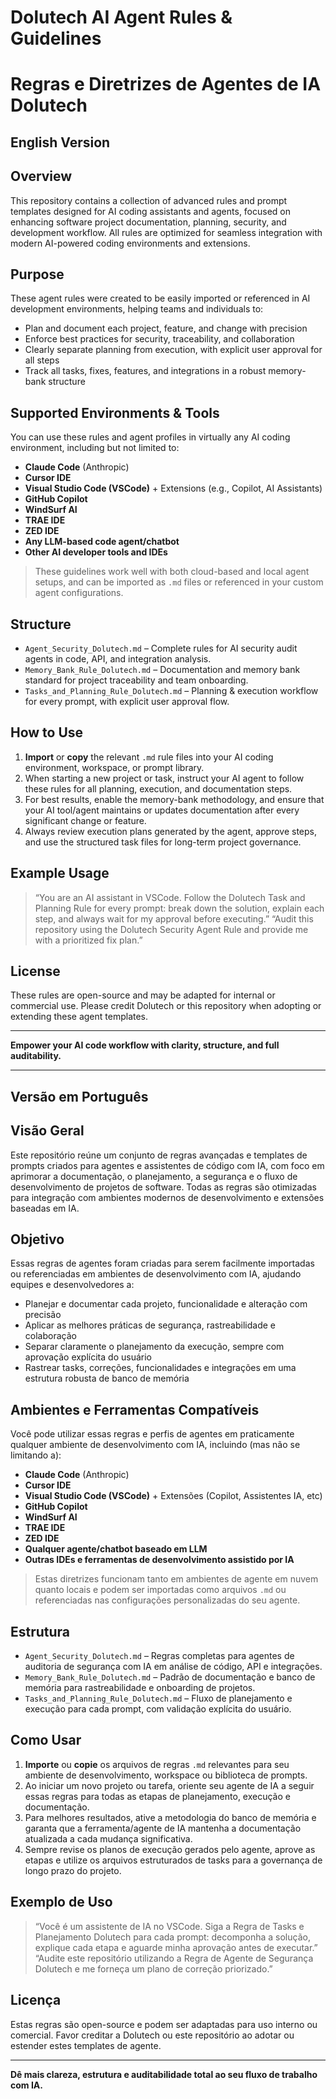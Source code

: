 # Dolutech AI Agent Rules & Guidelines
# Regras e Diretrizes de Agentes de IA Dolutech

## English Version

## Overview
This repository contains a collection of advanced rules and prompt templates designed for AI coding assistants and agents, focused on enhancing software project documentation, planning, security, and development workflow.
All rules are optimized for seamless integration with modern AI-powered coding environments and extensions.

## Purpose
These agent rules were created to be easily imported or referenced in AI development environments, helping teams and individuals to:
- Plan and document each project, feature, and change with precision
- Enforce best practices for security, traceability, and collaboration
- Clearly separate planning from execution, with explicit user approval for all steps
- Track all tasks, fixes, features, and integrations in a robust memory-bank structure

## Supported Environments & Tools
You can use these rules and agent profiles in virtually any AI coding environment, including but not limited to:
- **Claude Code** (Anthropic)
- **Cursor IDE**
- **Visual Studio Code (VSCode)** + Extensions (e.g., Copilot, AI Assistants)
- **GitHub Copilot**
- **WindSurf AI**
- **TRAE IDE**
- **ZED IDE**
- **Any LLM-based code agent/chatbot**
- **Other AI developer tools and IDEs**

> These guidelines work well with both cloud-based and local agent setups, and can be imported as `.md` files or referenced in your custom agent configurations.

## Structure
- `Agent_Security_Dolutech.md` – Complete rules for AI security audit agents in code, API, and integration analysis.
- `Memory_Bank_Rule_Dolutech.md` – Documentation and memory bank standard for project traceability and team onboarding.
- `Tasks_and_Planning_Rule_Dolutech.md` – Planning & execution workflow for every prompt, with explicit user approval flow.

## How to Use
1. **Import** or **copy** the relevant `.md` rule files into your AI coding environment, workspace, or prompt library.
2. When starting a new project or task, instruct your AI agent to follow these rules for all planning, execution, and documentation steps.
3. For best results, enable the memory-bank methodology, and ensure that your AI tool/agent maintains or updates documentation after every significant change or feature.
4. Always review execution plans generated by the agent, approve steps, and use the structured task files for long-term project governance.

## Example Usage
> “You are an AI assistant in VSCode. Follow the Dolutech Task and Planning Rule for every prompt: break down the solution, explain each step, and always wait for my approval before executing.”
> “Audit this repository using the Dolutech Security Agent Rule and provide me with a prioritized fix plan.”

## License
These rules are open-source and may be adapted for internal or commercial use.
Please credit Dolutech or this repository when adopting or extending these agent templates.

---

**Empower your AI code workflow with clarity, structure, and full auditability.**

---


## Versão em Português

## Visão Geral
Este repositório reúne um conjunto de regras avançadas e templates de prompts criados para agentes e assistentes de código com IA, com foco em aprimorar a documentação, o planejamento, a segurança e o fluxo de desenvolvimento de projetos de software.
Todas as regras são otimizadas para integração com ambientes modernos de desenvolvimento e extensões baseadas em IA.

## Objetivo
Essas regras de agentes foram criadas para serem facilmente importadas ou referenciadas em ambientes de desenvolvimento com IA, ajudando equipes e desenvolvedores a:
- Planejar e documentar cada projeto, funcionalidade e alteração com precisão
- Aplicar as melhores práticas de segurança, rastreabilidade e colaboração
- Separar claramente o planejamento da execução, sempre com aprovação explícita do usuário
- Rastrear tasks, correções, funcionalidades e integrações em uma estrutura robusta de banco de memória

## Ambientes e Ferramentas Compatíveis
Você pode utilizar essas regras e perfis de agentes em praticamente qualquer ambiente de desenvolvimento com IA, incluindo (mas não se limitando a):
- **Claude Code** (Anthropic)
- **Cursor IDE**
- **Visual Studio Code (VSCode)** + Extensões (Copilot, Assistentes IA, etc)
- **GitHub Copilot**
- **WindSurf AI**
- **TRAE IDE**
- **ZED IDE**
- **Qualquer agente/chatbot baseado em LLM**
- **Outras IDEs e ferramentas de desenvolvimento assistido por IA**

> Estas diretrizes funcionam tanto em ambientes de agente em nuvem quanto locais e podem ser importadas como arquivos `.md` ou referenciadas nas configurações personalizadas do seu agente.

## Estrutura
- `Agent_Security_Dolutech.md` – Regras completas para agentes de auditoria de segurança com IA em análise de código, API e integrações.
- `Memory_Bank_Rule_Dolutech.md` – Padrão de documentação e banco de memória para rastreabilidade e onboarding de projetos.
- `Tasks_and_Planning_Rule_Dolutech.md` – Fluxo de planejamento e execução para cada prompt, com validação explícita do usuário.

## Como Usar
1. **Importe** ou **copie** os arquivos de regras `.md` relevantes para seu ambiente de desenvolvimento, workspace ou biblioteca de prompts.
2. Ao iniciar um novo projeto ou tarefa, oriente seu agente de IA a seguir essas regras para todas as etapas de planejamento, execução e documentação.
3. Para melhores resultados, ative a metodologia do banco de memória e garanta que a ferramenta/agente de IA mantenha a documentação atualizada a cada mudança significativa.
4. Sempre revise os planos de execução gerados pelo agente, aprove as etapas e utilize os arquivos estruturados de tasks para a governança de longo prazo do projeto.

## Exemplo de Uso
> “Você é um assistente de IA no VSCode. Siga a Regra de Tasks e Planejamento Dolutech para cada prompt: decomponha a solução, explique cada etapa e aguarde minha aprovação antes de executar.”
> “Audite este repositório utilizando a Regra de Agente de Segurança Dolutech e me forneça um plano de correção priorizado.”

## Licença
Estas regras são open-source e podem ser adaptadas para uso interno ou comercial.
Favor creditar a Dolutech ou este repositório ao adotar ou estender estes templates de agente.

---

**Dê mais clareza, estrutura e auditabilidade total ao seu fluxo de trabalho com IA.**

